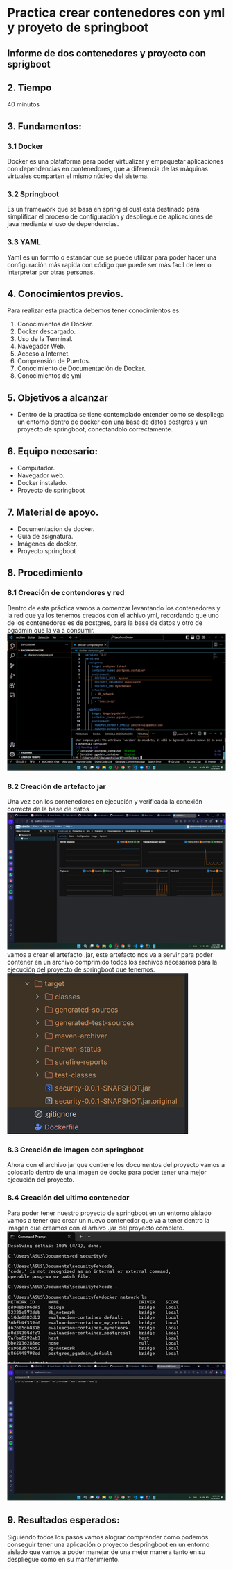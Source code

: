 # Practica crear contenedores con yml y proyeto de springboot
## Informe de dos contenedores y proyecto con sprigboot
## 2. Tiempo 
 40 minutos
## 3. Fundamentos:

 ### 3.1 Docker
 Docker es una plataforma para poder virtualizar y empaquetar aplicaciones con dependencias en contenedores, que a diferencia de las máquinas virtuales comparten el mismo núcleo del sistema.

 ### 3.2 Springboot
Es un framework que se basa en spring el cual está destinado para simplificar el proceso de configuración y despliegue de aplicaciones de java mediante el uso de dependencias.
 ### 3.3 YAML
 Yaml es un formto o estandar que se puede utilizar para poder hacer una configuración más rapida con código que puede ser más facil de leer o interpretar por otras personas.
## 4. Conocimientos previos.
   
Para realizar esta practica debemos tener conocimientos es:
1. Conocimientos de Docker.
2. Docker descargado.
3. Uso de la Terminal.
4. Navegador Web.
5. Acceso a Internet.
6. Comprensión de Puertos.
7. Conocimiento de Documentación de Docker.
8. Conocimientos de yml

## 5. Objetivos a alcanzar
   
- Dentro de la practica se tiene contemplado entender como se despliega un entorno dentro de docker con una base de datos postgres y un proyecto de springboot, conectandolo correctamente. 
## 6. Equipo necesario:
  
- Computador.
- Navegador web.
- Docker instalado.
- Proyecto de springboot

## 7. Material de apoyo.
   
- Documentacion de docker.
- Guia de asignatura.
- Imágenes de docker.
- Proyecto springboot
  
## 8. Procedimiento

 ### 8.1 Creación de contendores y red
 Dentro de esta práctica vamos a comenzar levantando los contenedores y la red que ya los tenemos creados con el achivo yml, recordando que uno de los contenedores es de postgres, para la base de datos y otro de pgadmin que la va a consumir.
    ![](backend/picture1.png)
 ### 8.2 Creación de artefacto jar
 Una vez con los contenedores en ejecución y verificada la conexión correcta de la base de datos 
     ![](backend/picture6.png)
 vamos a crear el artefacto .jar, este artefacto nos va a servir para poder contener en un archivo comprimido todos los archivos necesarios para la ejecución del proyecto de springboot que tenemos.
    ![](backend/picture4.png)
 ### 8.3 Creación de imagen con springboot
 Ahora con el archivo jar que contiene los documentos del proyecto vamos a colocarlo dentro de una imagen de docke para poder tener una mejor ejecución del proyecto.
 ### 8.4 Creación del ultimo contenedor
 Para poder tener nuestro proyecto de springboot en un entorno aislado vamos a tener que crear un nuevo contenedor que va a tener dentro la imagen que creamos con el arhivo .jar del proyecto completo.
    ![](backend/picture5.png)
    ![](backend/picture7.png)
## 9. Resultados esperados:
 Siguiendo todos los pasos vamos alograr comprender como podemos conseguir tener una aplicación o proyecto despringboot en un entorno aislado que vamos a poder manejar de una mejor manera tanto en su despliegue como en su mantenimiento.
